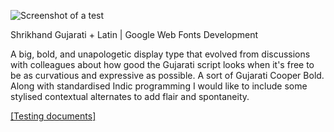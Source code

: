 ![Screenshot of a test](https://github.com/jonpinhorn/shrikhand/blob/gh-pages/images/SG_1200.jpg)</a>

Shrikhand Gujarati + Latin | Google Web Fonts Development

A big, bold, and unapologetic display type that evolved from discussions with
colleagues about how good the Gujarati script looks when it's free to be as
curvatious and expressive as possible. A sort of Gujarati Cooper Bold. Along
with standardised Indic programming I would like to include some stylised
contextual alternates to add flair and spontaneity.

<a href="http://jonpinhorn.github.io/shrikhand/">[Testing documents]<a>
